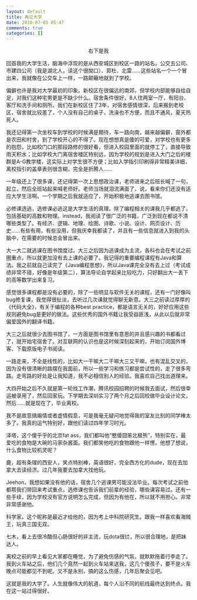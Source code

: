 ```yaml
---
layout: default
title: 再见大学
date: 2010-07-05 05:47
comments: true
categories: []
---
```

<p style="text-align: center;"><a href="http://yuguo.us/files/2010/07/IMG_3389.jpg"><img class="aligncenter size-full wp-image-29" title="毕业照" src="http://yuguo.us/files/2010/07/IMG_3389.jpg" alt=""   /></a>右下是我</p>
回首我的大学生活，脑海中浮现的是从西安城区到校区一路的站名。公交五公司、市建四公司（我是湖北人，读这个很拗口）、郭杜、北雷……这些站名一个一个冒出来，我就像在公交车上一样，一路颠簸地就到了学校。

偏僻也许是我对大学最初的印象。新校区在很偏远的南郊，但学校内部能够自给自足，对我们这种宅男更是不缺少什么。宿舍条件很好，8人住两室一厅，有阳台、客厅和洗手间和厕所。我们在新校区住了3年，对宿舍感情很深，后来搬到老校区，宿舍就比较差了，个人没有自己的桌子，洗澡也不方便，而且不通风，夏天热死人。

我还记得第一次坐校车到学校的时候满是期待，车一路向南，越来越偏僻，窗外都是农田和村舍，到了学校开心的不得了。现在想想真是傻的可爱，对学校也有更多的抱怨，比如校门口的那段路修的很好看，但进入校园里面的就停工了，直接导致雨天积水；比如学校大门离宿舍楼区特别远，因为学校的规划是进入大门之后的楼群是A-G教学楼，这实际上对学生很不方便；比如入学指引印刷得非常精美详细，离校指引的盖章表则很含糊，完全是折腾人……

一年级还上了很多课，还记得第一次上思想政治课，老师进来之后班长喊了一句，起立，然后全班站起来喊老师好。老师当场就泪流满面了，说，看来你们还没有适应大学生活啊。一个学期之后我就适应了，开始积极地逃课去图书馆。

必修课选逃，选修课必逃这是大学生活的真理。除了编程相关的课我几乎都逃了，包括基础的高数和物理。instead，我阅读了很广泛的书籍，广泛到现在都说不清哪些类型了。有经济、逻辑、地理、绘图、诗歌、小说、设计、网页设计、历史……有些有用，有些没用，但我庆幸我都读了，并且有一些信息就进入到我的头脑中，在需要的时候总会冒出来。

大一大二就逃课在图书馆度过。大三之后因为逃课成为主流，各科也会在考试之前圈重点，所以就更加没有去上课的必要了。我记得的重要编程课程有Java和算法。我之前就自己读完了《Java编程思想》，所以Java课完全没有去上过（考试成绩非常不错，好像是年级第二），算法导论自学起来比较吃力，只好翻出大一丢下的高等数学出来复习。

感觉很多课程都是没有必要的，除了一些明显与软件无关的课程，还有一门好像叫bug修复课，我觉得很扯淡，去听过几次课就觉得聊无新意。大三之前读过厚厚的《代码大全》，有关于编程的各种best practice，都是语言无关的，好好应用这些规则避免bug是更好的做法。这些优秀的国外书籍让我受益匪浅，从此以后就非常偏爱国外的翻译书籍。

大三之后就很少去图书馆了，一方面是图书馆里有意思的并且感兴趣的书都看过了，就开始宅宿舍了。对互联网的认识也是这时候深刻起来的，开始订阅国外博客、下载原版电子书阅读。

一路走来，不全是线性的，比如大一干嘛大二干嘛大三又干嘛，也有混乱交叉的，因为没有很清晰的路摆在我面前，所以一些学习和练习都是尝试性的，走了很多弯路。走弯路的好处是让我知道，我不必相信别人的经验。我喜欢自己找出道理来。

大四开始之后不久就是第一轮找工作潮，腾讯校园招聘的时候我去面试，然后很幸运被录用了，然后回家玩。下学期去深圳实习了两个月之后回校做毕业设计论文，然后……就是现在了，毕业离校。

我不是故意搞煽情或者虚情假意，可是我毫无疑问地觉得我的室友比别的同学棒太多了。我真的运气特别好，跟他们读过四年学习时光。

泽塔，这个傻乎乎的北京fat ass，我们都叫他“憨傻囧笨北极熊”，特别实在，最爱吃的食物是大碗的马家杂酱面。我们都笑他吃的食物跟他一样愣。他想了想说，什么食物比较机灵呢？

鹿，超有条理的西安人，笑点特别棒，英语很好，完全西方化的dude，现在去加拿大去读经济。过几年我要去加拿大找他玩。

Jeehon，我想如果没有他的话，宿舍几个逃课男可能没法毕业。每次考试之前他都帮我们带回来考试重点，选修课也告诉我们前辈的经验，哪些课容易过。还有一些手续，因为学校没有官方说明怎么完成，但因为有他在，所以就不用担心。非常非常感谢他。

科学家，这个昵称是最近才给他的，因为考上中科院研究生。跟我一样喜欢看海贼王，玩真三国无双。

七木，看上去很冷酷但心肠很好的非主流，玩dota很烂，所以很合理地，是把妹达人。

离校之前的早上看见大家都在睡觉，为了避免伤感的气氛，就默默拖着行李走了。我到火车站之后，他们几个竟然一起到火车站来送我，这几个傻孩子，要不是火车晚点可能都见不到呢。又不是永别，搞的这么伤感，几年后聚会见吧。

这就是我的大学了。人生就像伟大的航道，每个人沿不同的航线最终达到终点。我在这一站过得很好。
